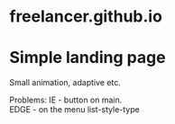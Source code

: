 # freelancer.github.io
<h1>Simple landing page</h1> 
<p>Small animation, adaptive etc. </p>
<p>Problems: IE - button on main. <br> EDGE - on the menu list-style-type </p>
  
